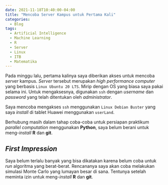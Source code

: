 ```yaml
---
date: 2021-11-18T10:40:00-04:00
title: "Mencoba Server Kampus untuk Pertama Kali"
categories:
  - Blog
tags:
  - Artificial Intelligence
  - Machine Learning
  - R
  - Server
  - Linux
  - ITB
  - Matematika
---
```



Pada minggu lalu, pertama kalinya saya diberikan akses untuk mencoba
*server* kampus. *Server* tersebut merupakan *high performance computer*
yang berbasis `Linux Ubuntu 20 LTS`. Mirip dengan OS yang biasa saya
pakai selama ini. Untuk mengaksesnya, digunakan `ssh` dengan *username*
dan *password* yang telah ditentukan oleh *administrator*.

Saya mencoba mengakses `ssh` menggunakan `Linux Debian Buster` yang saya
*install* di tablet Huawei menggunakan `userLand`.

Berhubung masih dalam tahap coba-coba untuk persiapan praktikum
*parallel computation* menggunakan **Python**, saya belum berani untuk
meng-*install* **R** dan **git**.

## *First Impression*

Saya belum terlalu banyak yang bisa dikatakan karena belum coba untuk
*run* algoritma yang berat-berat. Rencananya saya akan coba melakukan
simulasi Monte Carlo yang lumayan besar di sana. Tentunya setelah
meminta izin untuk meng-*install* **R** dan **git**.

